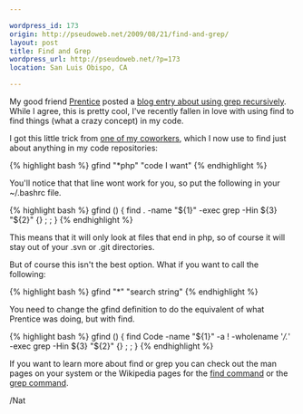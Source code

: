 ```yaml
---

wordpress_id: 173
origin: http://pseudoweb.net/2009/08/21/find-and-grep/
layout: post
title: Find and Grep
wordpress_url: http://pseudoweb.net/?p=173
location: San Luis Obispo, CA

---
```

My good friend <a href="http://www.prenticew.com">Prentice</a> posted a <a href="http://www.incognitomind.com/?p=339">blog entry about using grep recursively</a>. While I agree, this is pretty cool, I've recently fallen in love with using find to find things (what a crazy concept) in my code.

I got this little trick from <a href="http://davpt.com">one of my coworkers</a>, which I now use to find just about anything in my code repositories:

{% highlight bash %}
gfind "*php" "code I want"
{% endhighlight %}

You'll notice that that line wont work for you, so put the following in your ~/.bashrc file.

{% highlight bash %}
gfind () { 
   find . -name "${1}" -exec grep -Hin ${3} "${2}" {} \; ; 
}
{% endhighlight %}

This means that it will only look at files that end in php, so of course it will stay out of your .svn or .git directories.

But of course this isn't the best option. What if you want to call the following:

{% highlight bash %}
gfind "*" "search string"
{% endhighlight %}

You need to change the gfind definition to do the equivalent of what Prentice was doing, but with find.

{% highlight bash %}
gfind () {
   find Code -name "${1}" -a ! -wholename '*/.*' -exec grep -Hin ${3} "${2}" {} \; ; 
}
{% endhighlight %}

If you want to learn more about find or grep you can check out the man pages on your system or the Wikipedia pages for the <a href="http://en.wikipedia.org/wiki/Find_(Unix)">find command</a> or the <a href="http://en.wikipedia.org/wiki/Grep">grep command</a>.

/Nat
